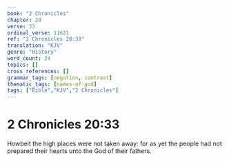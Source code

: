 ```yaml
---
book: "2 Chronicles"
chapter: 20
verse: 33
ordinal_verse: 11621
ref: "2 Chronicles 20:33"
translation: "KJV"
genre: "History"
word_count: 24
topics: []
cross_references: []
grammar_tags: [negation, contrast]
thematic_tags: [names-of-god]
tags: ["Bible","KJV","2 Chronicles"]
---
```


# 2 Chronicles 20:33

Howbeit the high places were not taken away: for as yet the people had not prepared their hearts unto the God of their fathers.
